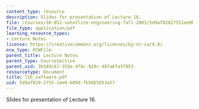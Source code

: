```yaml
---
content_type: resource
description: Slides for presentation of Lecture 16.
file: /courses/16-851-satellite-engineering-fall-2003/5d9af82827551ee0b09dfb50b5053a57_l16_software.pdf
file_type: application/pdf
learning_resource_types:
- Lecture Notes
license: https://creativecommons.org/licenses/by-nc-sa/4.0/
ocw_type: OCWFile
parent_title: Lecture Notes
parent_type: CourseSection
parent_uid: 3b549c67-355e-4f8c-928c-487a6fa37853
resourcetype: Document
title: l16_software.pdf
uid: 5d9af828-2755-1ee0-b09d-fb50b5053a57
---
```

Slides for presentation of Lecture 16.